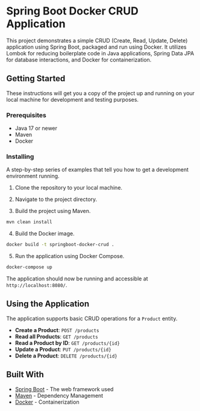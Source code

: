 
# Spring Boot Docker CRUD Application

This project demonstrates a simple CRUD (Create, Read, Update, Delete) application using Spring Boot,
packaged and run using Docker. It utilizes Lombok for reducing boilerplate code in Java applications, 
Spring Data JPA for database interactions, and Docker for containerization.

## Getting Started

These instructions will get you a copy of the project up and running on your local machine for development and testing purposes.

### Prerequisites

- Java 17 or newer
- Maven
- Docker

### Installing

A step-by-step series of examples that tell you how to get a development environment running.

1. Clone the repository to your local machine.
2. Navigate to the project directory.



3. Build the project using Maven.

```bash
mvn clean install
```

4. Build the Docker image.

```bash
docker build -t springboot-docker-crud .
```

5. Run the application using Docker Compose.

```bash
docker-compose up
```

The application should now be running and accessible at `http://localhost:8080/`.

## Using the Application

The application supports basic CRUD operations for a `Product` entity.

- **Create a Product**: `POST /products`
- **Read all Products**: `GET /products`
- **Read a Product by ID**: `GET /products/{id}`
- **Update a Product**: `PUT /products/{id}`
- **Delete a Product**: `DELETE /products/{id}`

## Built With

- [Spring Boot](https://spring.io/projects/spring-boot) - The web framework used
- [Maven](https://maven.apache.org/) - Dependency Management
- [Docker](https://www.docker.com/) - Containerization

